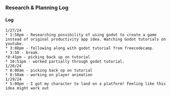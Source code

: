 ### Research & Planning Log

#### Log
    1/27/24
    * 1:58pm - Researching possibility of using godot to create a game instead of original productivity app idea. Watching Godot tutorials on youtube.
    * 3:08pm - following along with godot tutorial from freecodecamp.
    * 3:50 - break.
    *8:41pm - picking back up on tutorial
    * 10:51pm - worked partially through godot tutorial.
    1/28/24
    * 8:00am - picking back op on tutorial
    * 8:50am - working on player animation
    1/29/24
    * 5:00pm - I got my character to land on a platform! Feeling like this idea might work out
